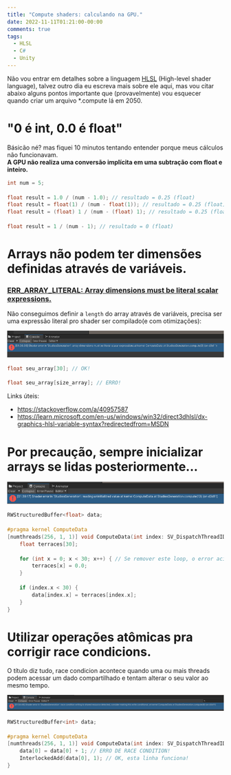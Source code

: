```yaml
---
title: "Compute shaders: calculando na GPU."
date: 2022-11-11T01:21:00-00:00
comments: true
tags:
  - HLSL
  - C#
  - Unity
---
```


Não vou entrar em detalhes sobre a linguagem [HLSL](https://learn.microsoft.com/en-us/windows/win32/direct3dhlsl/dx-graphics-hlsl) (High-level shader language), talvez outro dia eu escreva mais sobre ele aqui, mas vou citar abaixo alguns pontos importante que (provavelmente) vou esquecer quando criar um arquivo *.compute lá em 2050.

# "0 é int, 0.0 é float"

Básicão né? mas fiquei 10 minutos tentando entender porque meus cálculos não funcionavam.<br>
**A GPU não realiza uma conversão implícita em uma subtração com float e inteiro.**

```c
int num = 5;

float result = 1.0 / (num - 1.0); // resultado = 0.25 (float)
float result = float(1) / (num - float(1)); // resultado = 0.25 (float)
float result = (float) 1 / (num - (float) 1); // resultado = 0.25 (float)

float result = 1 / (num - 1); // resultado = 0 (float)
```

# Arrays não podem ter dimensões definidas através de variáveis.

### [ERR_ARRAY_LITERAL: Array dimensions must be literal scalar expressions.](https://learn.microsoft.com/en-us/windows/win32/direct3dhlsl/hlsl-errors-and-warnings)

Não conseguimos definir a `length` do array através de variáveis, precisa ser uma expressão literal pro shader ser compilado(e com otimizações):

![](2022-11-11-01-36-58.png)

```c
float seu_array[30]; // OK!

float seu_array[size_array]; // ERRO!
```

Links úteis:
- https://stackoverflow.com/a/40957587
- https://learn.microsoft.com/en-us/windows/win32/direct3dhlsl/dx-graphics-hlsl-variable-syntax?redirectedfrom=MSDN

# Por precaução, sempre inicializar arrays se lidas posteriormente...

![](2022-11-11-01-45-06.png)

```c
RWStructuredBuffer<float> data;

#pragma kernel ComputeData
[numthreads(256, 1, 1)] void ComputeData(int index: SV_DispatchThreadID) {
    float terraces[30];

    for (int x = 0; x < 30; x++) { // Se remover este loop, o error acima é acionado.
        terraces[x] = 0.0;
    }

    if (index.x < 30) {
        data[index.x] = terraces[index.x];
    }
}
```

# Utilizar operações atômicas pra corrigir race condicions.

O título diz tudo, race condicion acontece quando uma ou mais threads podem acessar um dado compartilhado e tentam alterar o seu valor ao mesmo tempo.

![](2022-11-11-01-55-02.png)

```c
RWStructuredBuffer<int> data;

#pragma kernel ComputeData
[numthreads(256, 1, 1)] void ComputeData(int index: SV_DispatchThreadID) {
	data[0] = data[0] + 1; // ERRO DE RACE CONDITION!
	InterlockedAdd(data[0], 1); // OK, esta linha funciona!
}
```
